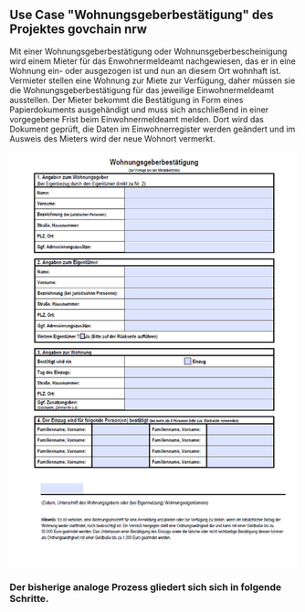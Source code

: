 ## Use Case "Wohnungsgeberbestätigung" des Projektes govchain nrw

Mit einer Wohnungsgeberbestätigung oder Wohnunsgeberbescheinigung wird einem Mieter für das Enwohnermeldeamt nachgewiesen, das er in eine Wohnung ein- oder ausgezogen ist und nun an diesem Ort wohnhaft ist. Vermieter stellen eine Wohnung zur Miete zur Verfügung, daher müssen sie die Wohnungsgeberbestätigung für das jeweilige Einwohnermeldeamt ausstellen. Der Mieter bekommt die Bestätigung in Form eines Papierdokuments ausgehändigt und muss sich anschließend in einer vorgegebene Frist beim Einwohnermeldeamt melden. Dort wird das Dokument geprüft, die Daten im Einwohnerregister werden geändert und im Ausweis des Mieters wird der neue Wohnort vermerkt.

![Wohnungsgeberbestägigung-Formular](Images/Formular-Wohnungsgeberbestätigung.PNG "Formular Wohnungsgeberbestätigung")  


### Der bisherige analoge Prozess gliedert sich sich in folgende Schritte.


